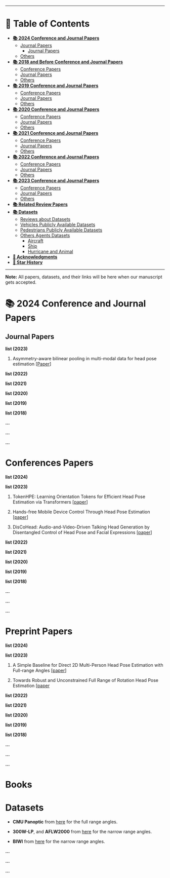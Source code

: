 
******
# 📜 Table of Contents
<!-- TOC depthFrom:1 depthTo:6 withLinks:1 updateOnSave:1 orderedList:0 -->
- [**📚 2024 Conference and Journal Papers**](#-2024-conference-and-journal-papers)	
	- [Journal Papers](#journal-papers-2024)
        - [Journal Papers](#journal-papers)
	- [Others](#others-2024)
- [**📚 2018 and Before Conference and Journal Papers**](#-2018-and-before-conference-and-journal-papers)
	- [Conference Papers](#conference-papers)
	- [Journal Papers](#journal-papers)
	- [Others](#others)
- [**📚 2019 Conference and Journal Papers**](#-2019-conference-and-journal-papers)
	- [Conference Papers](#conference-papers-2019)
	- [Journal Papers](#journal-papers-2019)
	- [Others](#others-2019)
- [**📚 2020 Conference and Journal Papers**](#-2020-conference-and-journal-papers)
	- [Conference Papers](#conference-papers-2020)
	- [Journal Papers](#journal-papers-2020)
	- [Others](#others-2020)
- [**📚 2021 Conference and Journal Papers**](#-2021-conference-and-journal-papers)
	- [Conference Papers](#conference-papers-2021)
	- [Journal Papers](#journal-papers-2021)
	- [Others](#others-2021)
- [**📚 2022 Conference and Journal Papers**](#-2022-conference-and-journal-papers)
	- [Conference Papers](#conference-papers-2022)
	- [Journal Papers](#journal-papers-2022)
	- [Others](#others-2022)
- [**📚 2023 Conference and Journal Papers**](#-2023-conference-and-journal-papers)
	- [Conference Papers](#conference-papers-2023)
	- [Journal Papers](#journal-papers-2023)
	- [Others](#others-2023)
- [**📚 Related Review Papers**](#-related-review-papers)
- [**📚 Datasets**](#-datasets)
  	- [Reviews about Datasets](#reviews-about-datasets)
	- [Vehicles Publicly Available Datasets](#vehicles-publicly-available-datasets)
	- [Pedestrians Publicly Available Datasets](#pedestrians-publicly-available-datasets)
	- [Others Agents Datasets](#others-agents-datasets)
		- [Aircraft](#aircraft)
		- [Ship](#ship)
		- [Hurricane and Animal](#hurricane-and-animal)
- [**🌹 Acknowledgments**](#-acknowledgments)
- [**🌟 Star History**](#-star-history)
	<!-- /TOC -->

******

**Note:** All papers, datasets, and their links will be here when our manuscript gets accepted.
# 📚 2024 Conference and Journal Papers

## Journal Papers

**list (2023)**

1. Asymmetry-aware bilinear pooling in multi-modal data for head pose estimation [[Paper](https://www.sciencedirect.com/science/article/pii/S0923596522001746)]

**list (2022)**

**list (2021)**

**list (2020)**

**list (2019)**

**list (2018)**

**...**

**...**

**...**









# Conferences Papers
**list (2024)**

**list (2023)**
1. TokenHPE: Learning Orientation Tokens for Efficient Head Pose Estimation via Transformers [[paper](https://openaccess.thecvf.com/content/CVPR2023/papers/Zhang_TokenHPE_Learning_Orientation_Tokens_for_Efficient_Head_Pose_Estimation_via_CVPR_2023_paper.pdf)]


2. Hands-free Mobile Device Control Through Head Pose Estimation [[paper](https://ieeexplore.ieee.org/stamp/stamp.jsp?tp=&arnumber=10150384)]

3. DisCoHead: Audio-and-Video-Driven Talking Head Generation by Disentangled Control of Head Pose and Facial Expressions [[paper](https://ieeexplore.ieee.org/abstract/document/10095670)]

**list (2022)**

**list (2021)**

**list (2020)**

**list (2019)**

**list (2018)**

**...**

**...**

**...**





# Preprint Papers

**list (2024)**

**list (2023)**

1. A Simple Baseline for Direct 2D Multi-Person Head Pose Estimation with Full-range Angles  [[paper](https://arxiv.org/pdf/2302.01110.pdf)]

2. Towards Robust and Unconstrained Full Range of Rotation Head Pose Estimation [[paper](https://arxiv.org/pdf/2309.07654.pdf)








**list (2022)**

**list (2021)**

**list (2020)**

**list (2019)**

**list (2018)**

**...**

**...**

**...**

# Books



# Datasets
* **CMU Panoptic**  from [here](http://domedb.perception.cs.cmu.edu/) for the full range angles.
  
* **300W-LP**, and **AFLW2000** from [here](http://www.cbsr.ia.ac.cn/users/xiangyuzhu/projects/3DDFA/main.htm) for the narrow range angles.

* **BIWI**  from [here](https://icu.ee.ethz.ch/research/datsets.html) for the narrow range angles.

**...**

**...**

**...**
